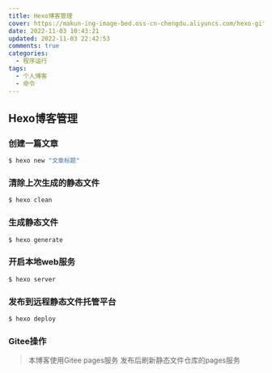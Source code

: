 ```yaml
---
title: Hexo博客管理
cover: https://makun-ing-image-bed.oss-cn-chengdu.aliyuncs.com/hexo-gitee-blog/article/_post/working/hexo-manage/cover.jpg
date: 2022-11-03 10:43:21
updated: 2022-11-03 22:42:53
comments: true
categories:
  - 程序运行
tags:
  - 个人博客
  - 命令
---
```


## Hexo博客管理

### 创建一篇文章

``` bash
$ hexo new "文章标题"
```

### 清除上次生成的静态文件

```bash
$ hexo clean
```

### 生成静态文件

``` bash
$ hexo generate
```

### 开启本地web服务

``` bash
$ hexo server
```

### 发布到远程静态文件托管平台

``` bash
$ hexo deploy
```

### Gitee操作

> 本博客使用Gitee pages服务
> 发布后刷新静态文件仓库的pages服务